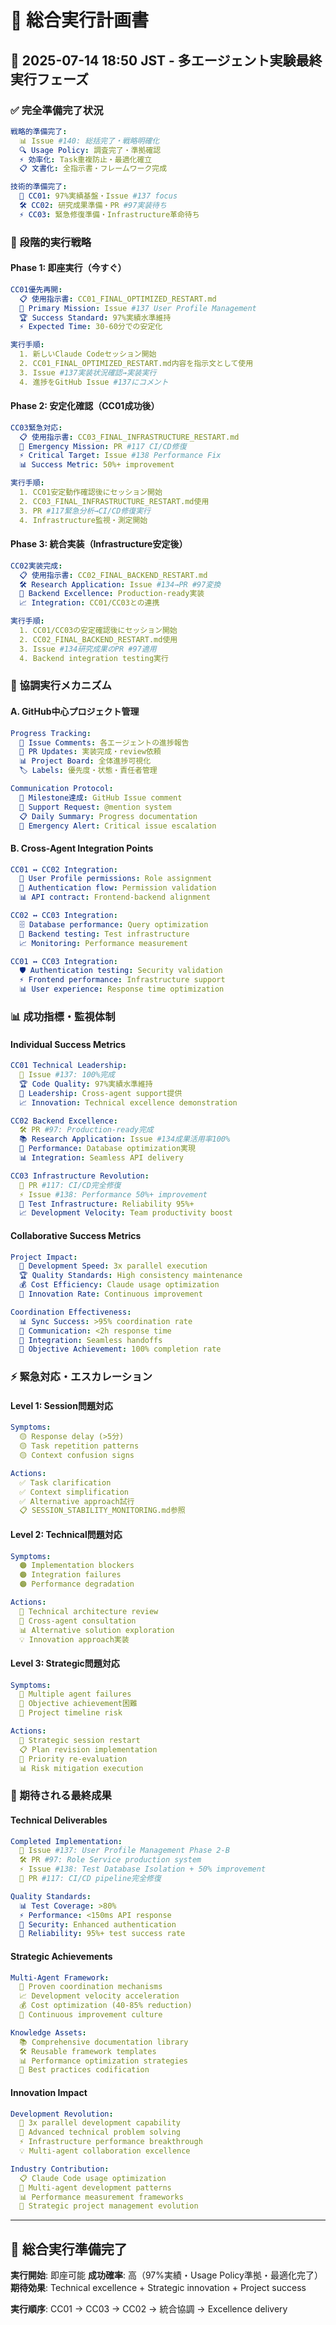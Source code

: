 # 🚀 総合実行計画書

## 📅 2025-07-14 18:50 JST - 多エージェント実験最終実行フェーズ

### ✅ 完全準備完了状況

```yaml
戦略的準備完了:
  📊 Issue #140: 総括完了・戦略明確化
  🔍 Usage Policy: 調査完了・準拠確認
  ⚡ 効率化: Task重複防止・最適化確立
  📋 文書化: 全指示書・フレームワーク完成

技術的準備完了:
  🎯 CC01: 97%実績基盤・Issue #137 focus
  🛠️ CC02: 研究成果準備・PR #97実装待ち
  ⚡ CC03: 緊急修復準備・Infrastructure革命待ち
```

### 🎯 段階的実行戦略

#### Phase 1: 即座実行（今すぐ）

```yaml
CC01優先再開:
  📋 使用指示書: CC01_FINAL_OPTIMIZED_RESTART.md
  🎯 Primary Mission: Issue #137 User Profile Management
  🏆 Success Standard: 97%実績水準維持
  ⚡ Expected Time: 30-60分での安定化

実行手順:
  1. 新しいClaude Codeセッション開始
  2. CC01_FINAL_OPTIMIZED_RESTART.md内容を指示文として使用
  3. Issue #137実装状況確認→実装実行
  4. 進捗をGitHub Issue #137にコメント
```

#### Phase 2: 安定化確認（CC01成功後）

```yaml
CC03緊急対応:
  📋 使用指示書: CC03_FINAL_INFRASTRUCTURE_RESTART.md
  🚨 Emergency Mission: PR #117 CI/CD修復
  ⚡ Critical Target: Issue #138 Performance Fix
  📊 Success Metric: 50%+ improvement

実行手順:
  1. CC01安定動作確認後にセッション開始
  2. CC03_FINAL_INFRASTRUCTURE_RESTART.md使用
  3. PR #117緊急分析→CI/CD修復実行
  4. Infrastructure監視・測定開始
```

#### Phase 3: 統合実装（Infrastructure安定後）

```yaml
CC02実装完成:
  📋 使用指示書: CC02_FINAL_BACKEND_RESTART.md
  🛠️ Research Application: Issue #134→PR #97変換
  🔧 Backend Excellence: Production-ready実装
  📈 Integration: CC01/CC03との連携

実行手順:
  1. CC01/CC03の安定確認後にセッション開始
  2. CC02_FINAL_BACKEND_RESTART.md使用
  3. Issue #134研究成果のPR #97適用
  4. Backend integration testing実行
```

### 🤝 協調実行メカニズム

#### A. GitHub中心プロジェクト管理

```yaml
Progress Tracking:
  📝 Issue Comments: 各エージェントの進捗報告
  🔗 PR Updates: 実装完成・review依頼
  📊 Project Board: 全体進捗可視化
  🏷️ Labels: 優先度・状態・責任者管理

Communication Protocol:
  💬 Milestone達成: GitHub Issue comment
  🤝 Support Request: @mention system
  📋 Daily Summary: Progress documentation
  🚨 Emergency Alert: Critical issue escalation
```

#### B. Cross-Agent Integration Points

```yaml
CC01 ↔ CC02 Integration:
  🔗 User Profile permissions: Role assignment
  🔐 Authentication flow: Permission validation
  📊 API contract: Frontend-backend alignment

CC02 ↔ CC03 Integration:
  🗄️ Database performance: Query optimization
  🧪 Backend testing: Test infrastructure
  📈 Monitoring: Performance measurement

CC01 ↔ CC03 Integration:
  🛡️ Authentication testing: Security validation
  ⚡ Frontend performance: Infrastructure support
  📊 User experience: Response time optimization
```

### 📊 成功指標・監視体制

#### Individual Success Metrics

```yaml
CC01 Technical Leadership:
  🎯 Issue #137: 100%完成
  🏆 Code Quality: 97%実績水準維持
  🤝 Leadership: Cross-agent support提供
  📈 Innovation: Technical excellence demonstration

CC02 Backend Excellence:
  🛠️ PR #97: Production-ready完成
  📚 Research Application: Issue #134成果活用率100%
  🔧 Performance: Database optimization実現
  📊 Integration: Seamless API delivery

CC03 Infrastructure Revolution:
  🚨 PR #117: CI/CD完全修復
  ⚡ Issue #138: Performance 50%+ improvement
  🧪 Test Infrastructure: Reliability 95%+
  📈 Development Velocity: Team productivity boost
```

#### Collaborative Success Metrics

```yaml
Project Impact:
  🚀 Development Speed: 3x parallel execution
  🏆 Quality Standards: High consistency maintenance
  💰 Cost Efficiency: Claude usage optimization
  🔄 Innovation Rate: Continuous improvement

Coordination Effectiveness:
  📊 Sync Success: >95% coordination rate
  💬 Communication: <2h response time
  🔗 Integration: Seamless handoffs
  🎯 Objective Achievement: 100% completion rate
```

### ⚡ 緊急対応・エスカレーション

#### Level 1: Session問題対応

```yaml
Symptoms:
  🟡 Response delay (>5分)
  🟡 Task repetition patterns
  🟡 Context confusion signs

Actions:
  ✅ Task clarification
  ✅ Context simplification  
  ✅ Alternative approach試行
  📋 SESSION_STABILITY_MONITORING.md参照
```

#### Level 2: Technical問題対応

```yaml
Symptoms:
  🟠 Implementation blockers
  🟠 Integration failures
  🟠 Performance degradation

Actions:
  🔧 Technical architecture review
  🤝 Cross-agent consultation
  📊 Alternative solution exploration
  💡 Innovation approach実装
```

#### Level 3: Strategic問題対応

```yaml
Symptoms:
  🔴 Multiple agent failures
  🔴 Objective achievement困難
  🔴 Project timeline risk

Actions:
  🚨 Strategic session restart
  📋 Plan revision implementation
  🎯 Priority re-evaluation
  📊 Risk mitigation execution
```

### 🎯 期待される最終成果

#### Technical Deliverables

```yaml
Completed Implementation:
  🎯 Issue #137: User Profile Management Phase 2-B
  🛠️ PR #97: Role Service production system
  ⚡ Issue #138: Test Database Isolation + 50% improvement
  🚨 PR #117: CI/CD pipeline完全修復

Quality Standards:
  📊 Test Coverage: >80%
  ⚡ Performance: <150ms API response
  🔐 Security: Enhanced authentication
  🧪 Reliability: 95%+ test success rate
```

#### Strategic Achievements

```yaml
Multi-Agent Framework:
  🤝 Proven coordination mechanisms
  📈 Development velocity acceleration
  💰 Cost optimization (40-85% reduction)
  🔄 Continuous improvement culture

Knowledge Assets:
  📚 Comprehensive documentation library
  🛠️ Reusable framework templates
  📊 Performance optimization strategies
  🎯 Best practices codification
```

#### Innovation Impact

```yaml
Development Revolution:
  🚀 3x parallel development capability
  🔧 Advanced technical problem solving
  ⚡ Infrastructure performance breakthrough
  💡 Multi-agent collaboration excellence

Industry Contribution:
  📋 Claude Code usage optimization
  🤝 Multi-agent development patterns
  📊 Performance measurement frameworks
  🎯 Strategic project management evolution
```

---

## 🚀 総合実行準備完了

**実行開始**: 即座可能
**成功確率**: 高（97%実績・Usage Policy準拠・最適化完了）
**期待効果**: Technical excellence + Strategic innovation + Project success

**実行順序**: CC01 → CC03 → CC02 → 統合協調 → Excellence delivery